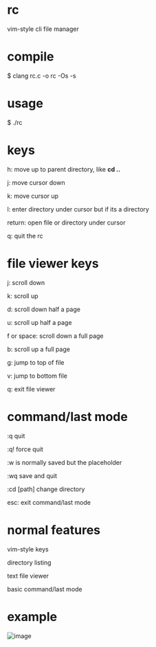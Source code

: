 # rc
vim-style cli file manager

# compile
$ clang rc.c -o rc -Os -s

# usage
$ ./rc

# keys
h: move up to parent directory, like **cd ..**

j: move cursor down

k: move cursor up

l: enter directory under cursor but if its a directory

return: open file or directory under cursor

q: quit the rc

# file viewer keys
j: scroll down

k: scroll up

d: scroll down half a page

u: scroll up half a page

f or space: scroll down a full page

b: scroll up a full page

g: jump to top of file

v: jump to bottom file

q: exit file viewer

# command/last mode
:q quit

:q! force quit

:w is normally saved but the placeholder

:wq save and quit

:cd [path] change directory

esc: exit command/last mode

# normal features
vim-style keys

directory listing

text file viewer

basic command/last mode

# example
![image](https://github.com/user-attachments/assets/d037ed36-1fc8-4303-a25f-e10dfec484e8)
